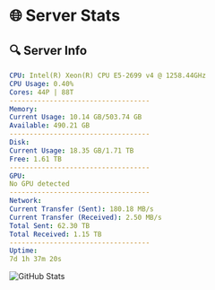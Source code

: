 # 🌐 Server Stats
## 🔍 Server Info
```yaml
CPU: Intel(R) Xeon(R) CPU E5-2699 v4 @ 1258.44GHz
CPU Usage: 0.40%
Cores: 44P | 88T
-----------------------------------
Memory:
Current Usage: 10.14 GB/503.74 GB
Available: 490.21 GB
-----------------------------------
Disk:
Current Usage: 18.35 GB/1.71 TB
Free: 1.61 TB
-----------------------------------
GPU:
No GPU detected
-----------------------------------
Network:
Current Transfer (Sent): 180.18 MB/s
Current Transfer (Received): 2.50 MB/s
Total Sent: 62.30 TB
Total Received: 1.15 TB
-----------------------------------
Uptime:
7d 1h 37m 20s
```
![GitHub Stats](https://img.shields.io/badge/Updated-2025-02-15_00:20:38-blue)
